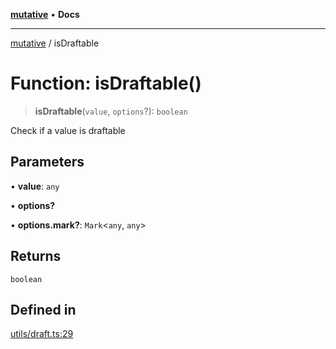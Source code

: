 [**mutative**](../README.md) • **Docs**

***

[mutative](../README.md) / isDraftable

# Function: isDraftable()

> **isDraftable**(`value`, `options`?): `boolean`

Check if a value is draftable

## Parameters

• **value**: `any`

• **options?**

• **options.mark?**: `Mark`\<`any`, `any`\>

## Returns

`boolean`

## Defined in

[utils/draft.ts:29](https://github.com/unadlib/mutative/blob/7129237bc42b8475743ffff427a1f8f85e8e1e51/src/utils/draft.ts#L29)
